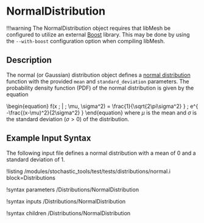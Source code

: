 # NormalDistribution

!!!warning
    The NormalDistribution object requires that libMesh be configured to utilize an external
    [Boost](www.boost.org) library. This may be done by using the `--with-boost` configuration option
    when compiling libMesh.

## Description

The normal (or Gaussian) distribution object defines a [normal distribution](https://en.wikipedia.org/wiki/Normal_distribution) function with the provided `mean` and `standard_deviation` parameters. The probability density function (PDF) of the normal distribution is given by the equation

\begin{equation}
f(x \; | \; \mu, \sigma^2) = \frac{1}{\sqrt{2\pi\sigma^2} } \; e^{ -\frac{(x-\mu)^2}{2\sigma^2} }
\end{equation}
where $\mu$ is the mean and $\sigma$ is the standard deviation ($\sigma > 0$) of the distribution.

## Example Input Syntax

The following input file defines a normal distribution with a mean of 0 and a standard deviation of 1.

!listing /modules/stochastic_tools/test/tests/distributions/normal.i block=Distributions

!syntax parameters /Distributions/NormalDistribution

!syntax inputs /Distributions/NormalDistribution

!syntax children /Distributions/NormalDistribution
